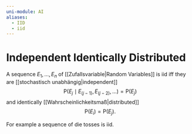 ```yaml
---
uni-module: AI
aliases:
  - IID
  - iid
---
```

# Independent Identically Distributed

A sequence $E_1,\dots,E_n$ of [[Zufallsvariable|Random Variables]] is iid iff they are [[stochastisch unabhängig|independent]]
$$\mathrm{P}\left(E_j \mid E_{(j-1)}, E_{(j-2)}, \ldots\right)=\mathrm{P}\left(E_j\right)$$
and identically [[Wahrscheinlichkeitsmaß|distributed]]
$$\mathrm{P}\left(E_i\right)=\mathrm{P}\left(E_j\right).$$

For example a sequence of die tosses is iid. 
